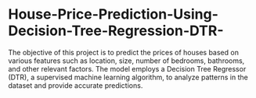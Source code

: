 # House-Price-Prediction-Using-Decision-Tree-Regression-DTR-
The objective of this project is to predict the prices of houses based on various features such as location, size, number of bedrooms, bathrooms, and other relevant factors. The model employs a Decision Tree Regressor (DTR), a supervised machine learning algorithm, to analyze patterns in the dataset and provide accurate predictions.
